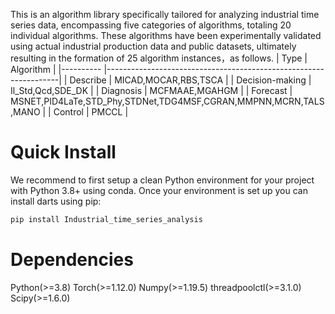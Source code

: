 This is an algorithm library specifically tailored for analyzing industrial time series data, encompassing five categories of algorithms, totaling 20 individual algorithms. 
These algorithms have been experimentally validated using actual industrial production data and public datasets, ultimately resulting in the formation of 25 algorithm instances，as follows.
| Type            | Algorithm                                                        |
|----------       |------------------------------------------------------------------|
| Describe        | MICAD,MOCAR,RBS,TSCA                                             |
| Decision-making | Il_Std,Qcd,SDE_DK                                                |
| Diagnosis       | MCFMAAE,MGAHGM                                                   |
| Forecast        | MSNET,PID4LaTe,STD_Phy,STDNet,TDG4MSF,CGRAN,MMPNN,MCRN,TALS,MANO |
| Control         | PMCCL                                                            |

# Quick Install

We recommend to first setup a clean Python environment for your project with Python 3.8+ using conda.
Once your environment is set up you can install darts using pip:
``` python
pip install Industrial_time_series_analysis
```
# Dependencies

Python(>=3.8)
Torch(>=1.12.0)
Numpy(>=1.19.5)
threadpoolctl(>=3.1.0)
Scipy(>=1.6.0)

